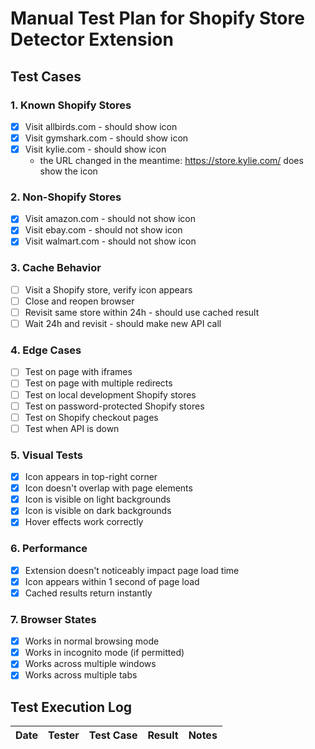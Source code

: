 # Manual Test Plan for Shopify Store Detector Extension

## Test Cases

### 1. Known Shopify Stores
- [x] Visit allbirds.com - should show icon
- [x] Visit gymshark.com - should show icon
- [x] Visit kylie.com - should show icon
    - the URL changed in the meantime: https://store.kylie.com/ does show the icon

### 2. Non-Shopify Stores
- [x] Visit amazon.com - should not show icon
- [x] Visit ebay.com - should not show icon
- [x] Visit walmart.com - should not show icon

### 3. Cache Behavior
- [ ] Visit a Shopify store, verify icon appears
- [ ] Close and reopen browser
- [ ] Revisit same store within 24h - should use cached result
- [ ] Wait 24h and revisit - should make new API call

### 4. Edge Cases
- [ ] Test on page with iframes
- [ ] Test on page with multiple redirects
- [ ] Test on local development Shopify stores
- [ ] Test on password-protected Shopify stores
- [ ] Test on Shopify checkout pages
- [ ] Test when API is down

### 5. Visual Tests
- [x] Icon appears in top-right corner
- [x] Icon doesn't overlap with page elements
- [x] Icon is visible on light backgrounds
- [x] Icon is visible on dark backgrounds
- [x] Hover effects work correctly

### 6. Performance
- [x] Extension doesn't noticeably impact page load time
- [x] Icon appears within 1 second of page load
- [x] Cached results return instantly

### 7. Browser States
- [x] Works in normal browsing mode
- [x] Works in incognito mode (if permitted)
- [x] Works across multiple windows
- [x] Works across multiple tabs

## Test Execution Log

| Date | Tester | Test Case | Result | Notes |
|------|--------|-----------|---------|-------| 